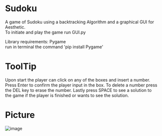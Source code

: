 # Sudoku
A game of Sudoku using a backtracking Algorithm and a graphical GUI for Aesthetic. <br>
To initiate and play the game run GUI.py <br>

Library requirements: Pygame <br>
run in terminal the command 'pip install Pygame' <br>

# ToolTip
Upon start the player can click on any of the boxes and insert a number. Press Enter to confirm the player input in the box.
To delete a number press the DEL key to erase the number. Lastly press SPACE to see a solution to the game if the player is finished or wants to see the solution.

# Picture
![image](https://user-images.githubusercontent.com/56773545/172270750-222b90de-79c2-4fca-80a0-ea8a2531c48d.png)
